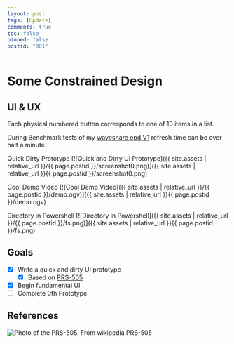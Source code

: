 ```yaml
---
layout: post
tags: [Update]
comments: true
toc: false
pinned: false
postid: "001"
---
```


# Some Constrained Design

## UI & UX

Each physical numbered button corresponds to one of 10 items in a list.

During Benchmark tests of my [waveshare epd V1](https://www.waveshare.com/wiki/7.5inch_e-Paper_HAT) refresh time can be over half a minute.

Quick Dirty Prototype
[![Quick and Dirty UI Prototype]({{ site.assets | relative_url }}/{{ page.postid }}/screenshot0.png)]({{ site.assets | relative_url }}{{ page.postid }}/screenshot0.png)

Cool Demo Video
[![Cool Demo Video]({{ site.assets | relative_url }}/{{ page.postid }}/demo.ogv)]({{ site.assets | relative_url }}{{ page.postid }}/demo.ogv)

Directory in Powershell
[![Directory in Powershell]({{ site.assets | relative_url }}/{{ page.postid }}/fs.png)]({{ site.assets | relative_url }}{{ page.postid }}/fs.png)

## Goals

- [x] Write a quick and dirty UI prototype
  - [x] Based on [PRS-505](#References)
- [x] Begin fundamental UI
- [ ] Complete 0th Prototype

<!--more-->

## References

![Photo of the PRS-505. From wikipedia](https://upload.wikimedia.org/wikipedia/commons/thumb/2/2c/PRS-505_IMG_0579.jpg/502px-PRS-505_IMG_0579.jpg) PRS-505
